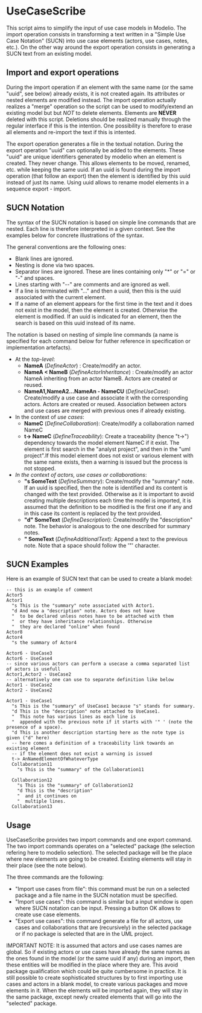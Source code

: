 UseCaseScribe
=============
This script aims to simplify the input of use case models in Modelio. The import operation consists in transforming a text written in a "Simple Use Case Notation" (SUCN) into use case elements (actors, use cases, notes, etc.). On the other way around the export operation consists in generating a SUCN text from an existing model.

Import and export operations
----------------------------
During the import operation if an element with the same name (or the same "uuid", see below) already exists, it is not created again. Its attributes or nested elements are modified instead. The import operation actually realizes a "merge" operation so the script can be used to modify/extend an existing model but but *NOT* to delete elements. Elements are **NEVER** deleted with this script. Deletions should be realized manually through the regular interface if this is the intention. One possibility is therefore to erase all elements and re-import the text if this is intented. 

The export operation generates a file in the textual notation. During the export operation "uuid" can optionally be added to the elements. These "uuid" are unique identifiers generated by modelio when an element is created. They never change. This allows elements to be moved, renamed, etc. while keeping the same uuid. If an uuid is found during the import operation (that follow an export) then the element is identified by this uuid instead of just its name. Using uuid allows to rename model elements in a sequence export - import.     

SUCN Notation
-------------
The syntax of the SUCN notation is based on simple line commands that are nested. Each line is therefore interpreted in a given context. See the examples below for concrete illustrations of the syntax. 

The general conventions are the following ones:
* Blank lines are ignored.
* Nesting is done via two spaces.
* Separator lines are ignored. These are lines containing only "*" or "=" or "-" and spaces. 
* Lines starting with "--" are comments and are ignored as well.
* If a line is terminated with "..." and then a uuid, then this is the uuid associated with the current element.
* If a name of an element appears for the first time in the text and it does not exist in the model, then the element is created. Otherwise the element is modified. If an uuid is indicated for an element, then the search is based on this uuid instead of its name.

The notation is based on nesting of simple line commands (a name is specified for each command below for futher reference in specification or implementation artefacts).   
* At the *top-level*:  
  * **NameA** (*DefineActor*) : Create/modify an actor.
  * **NameA \< NameB** (*DefineActorInheritance*) : Create/modify an actor NameA inheriting from an actor NameB. Actors are created or reused.
  * **NameA1,NameA2...NameAn - NameCU** (*DefineUseCase*): Create/modify a use case and associate it with the corresponding actors. Actors are created or reused. Association between actors and use cases are merged with previous ones if already existing.
* In the context of *use cases*:
  * **NameC** (*DefineCollaboration*): Create/modify a collaboration named NameC
  * **t-> NameC** (*DefineTraceability*): Create a traceability (hence "t->") dependency towards the model element NameC if it exist. The element is first search in the "analyst project", and then in the "uml project".If this model element does not exist or various element with the same name exists, then a warning is issued but the process is not stopped.
* *In the context of actors, use cases or collaborations*:
  * **"s SomeText** (*DefineSummary*): Create/modify the "summary" note. If an uuid is specified, then the note is identified and its content is changed with the text provided. Otherwise as it is important to avoid creating multiple descriptions each time the model is imported, it is assumed that the definition to be modified is the first one if any and in this case its content is replaced by the text provided.
  * **"d" SomeText** (*DefineDescription*): Create/modify the "description" note. The behavior is analogous to the one described for summary notes. 
  * **"  SomeText** (*DefineAdditionalText*): Append a text to the previous note. Note that a space should follow the '"' character.

SUCN Examples
--------------
Here is an example of SUCN text that can be used to create a blank model:
    
    -- this is an example of comment
    Actor5
    Actor1
      "s This is the "summary" note associated with Actor1.
      "d And now a "description" note. Actors does not have
      "  to be declared unless notes have to be attached with them
      "  or they have inheritance relationships. Otherwise
      "  they are declared "online" when found
    Actor8  
    Actor4
      "s the summary of Actor4
    
    Actor6 - UseCase3
    Actor6 - UseCase4
    -- since various actors can perform a usecase a comma separated list of actors is usefull
    Actor1,Actor2 - UseCase2
    -- alternatively one can use to separate definition like below
    Actor1 - UseCase2
    Actor2 - UseCase2    
     
    Actor1 - UseCase1
      "s This is the "summary" of UseCase1 because "s" stands for summary.
      "d This is the "description" note attached to UseCase1.
      "  This note has various lines as each line is
      "  appended with the previous note if it starts with '" ' (note the presence of a space).
      "d This is another description starting here as the note type is given ("d" here)
      -- here comes a definition of a traceability link towards an existing element
      -- if the element does not exist a warning is issued
      t-> AnNamedElementOfWhateverType
      Collaboration11
        "s This is the "summary" of the Collaboration11
        
      Collaboration12
        "s This is the "summary" of Collaboration12
        "d This is the "description" 
        "  and it continues on
        "  multiple lines.
      Collaboration13
      

Usage
-----
UseCaseScribe provides two import commands and one export command. The two import commands operates on a "selected" package (the selection refering here to modelio selection). The selected package will be the place where new elements are going to be created. Existing elements will stay in their place (see the note below). 

The three commands are the following:
* "Import use cases from file": this command must be run on a selected package and a file name in the SUCN notation must be specified.
* "Import use cases": this command is similar but a input window is open where SUCN notation can be input. Pressing a button OK allows to create use case elements.
* "Export use cases": this command generate a file for all actors, use cases and collaborations that are (recursively) in the selected package or if no package is selected that are in the UML project.  

IMPORTANT NOTE: It is assumed that actors and use cases names are global. So if existing actors or use cases have already the same names as the ones found in the model (or the same uuid if any) during an import, then these entities will be modified in the place where they are. This avoid package qualification which could be quite cumbersome in practice. It is still possible to create sophisticated structures by to first importing use cases and actors in a blank model, to create various packages and move elements in it. When the elements will be imported again, they will stay in the same package, except newly created elements that will go into the "selected" package.
